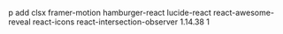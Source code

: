 p add clsx framer-motion hamburger-react lucide-react react-awesome-reveal react-icons react-intersection-observer
1.14.38
1
